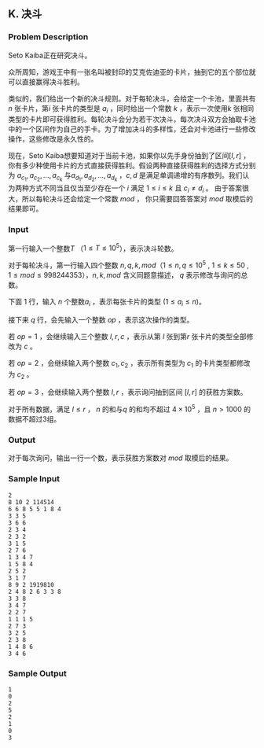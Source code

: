 ## K. 决斗

### Problem Description

Seto Kaiba正在研究决斗。

众所周知，游戏王中有一张名叫被封印的艾克佐迪亚的卡片，抽到它的五个部位就可以直接赢得决斗胜利。

类似的，我们给出一个新的决斗规则。对于每轮决斗，会给定一个卡池，里面共有 $n$ 张卡片，第$i$ 张卡片的类型是 $a_i$ ，同时给出一个常数 $k$ ，表示一次使用$k$ 张相同类型的卡片即可获得胜利。每轮决斗会分为若干次决斗，每次决斗双方会抽取卡池中的一个区间作为自己的手卡。为了增加决斗的多样性，还会对卡池进行一些修改操作，这些修改是永久性的。

现在，Seto Kaiba想要知道对于当前卡池，如果你以先手身份抽到了区间$[l,r]$ ，你有多少种使用卡片的方式直接获得胜利。假设两种直接获得胜利的选择方式分别为 $a_{c_1},a_{c_2},...,a_{c_k}$ 与$a_{d_1},a_{d_2},...,a_{d_k}$ ，$c,d$ 是满足单调递增的有序数列。我们认为两种方式不同当且仅当至少存在一个 $i$ 满足 $1 \leq i \leq k$ 且 $c_i \neq d_i$ 。
由于答案很大，所以每轮决斗还会给定一个常数 $mod$ ， 你只需要回答答案对 $mod$ 取模后的结果即可。

### Input

第一行输入一个整数$T$ （$1 \leq T \leq 10^5$），表示决斗轮数。

对于每轮决斗，第一行输入四个整数 $n,q,k,mod$（$1 \leq n,q \leq 10^5$ , $1 \leq k \leq 50$ , $1 \leq mod \leq 998244353$），$n,k,mod$ 含义同题意描述， $q$ 表示修改与询问的总数。

下面 $1$ 行，输入 $n$ 个整数$a_i$ ，表示每张卡片的类型 ($1 \leq a_i \leq n$)。

接下来 $q$ 行，会先输入一个整数 $op$ ，表示这次操作的类型。

若 $op = 1$ ，会继续输入三个整数 $l,r,c$ ，表示从第 $l$ 张到第$r$ 张卡片的类型全部修改为 $c$ 。

若 $op = 2$ ，会继续输入两个整数 $c_1,c_2$ ，表示所有类型为 $c_1$ 的卡片类型都修改为 $c_2$ 。

若 $op = 3$ ，会继续输入两个整数 $l,r$ ，表示询问抽到区间 $[l,r]$ 的获胜方案数。

对于所有数据，满足 $l \leq r$ ， $n$ 的和与$q$ 的和均不超过 $4 \times 10^5$ ，且 $n > 1000$ 的数据不超过3组。

### Output

对于每次询问，输出一行一个数，表示获胜方案数对 $mod$ 取模后的结果。

### Sample Input

```plain
2
8 10 2 114514
6 6 8 5 5 1 8 4 
3 3 5
3 6 6
2 3 4
2 3 2
3 1 5
2 7 6
1 3 4 7
1 5 8 4
2 5 2
3 1 7
8 9 2 1919810
2 4 8 2 6 3 3 8 
3 3 8
3 4 7
2 2 7
1 1 1 5
2 7 3
3 2 5
2 3 8
1 4 8 6
3 4 6
```

### Sample Output

```plain
1
0
2
5
2
1
0
3
```

